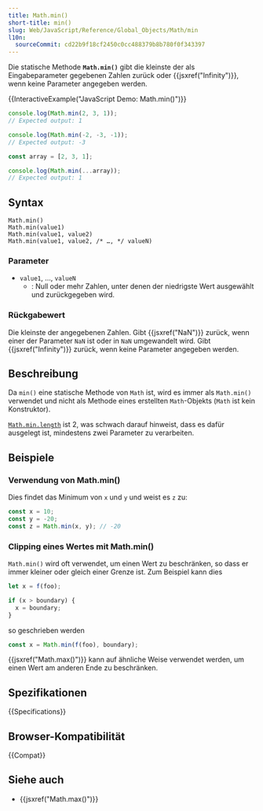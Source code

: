 ```yaml
---
title: Math.min()
short-title: min()
slug: Web/JavaScript/Reference/Global_Objects/Math/min
l10n:
  sourceCommit: cd22b9f18cf2450c0cc488379b8b780f0f343397
---
```


Die statische Methode **`Math.min()`** gibt die kleinste der als Eingabeparameter gegebenen Zahlen zurück oder {{jsxref("Infinity")}}, wenn keine Parameter angegeben werden.

{{InteractiveExample("JavaScript Demo: Math.min()")}}

```js interactive-example
console.log(Math.min(2, 3, 1));
// Expected output: 1

console.log(Math.min(-2, -3, -1));
// Expected output: -3

const array = [2, 3, 1];

console.log(Math.min(...array));
// Expected output: 1
```

## Syntax

```js-nolint
Math.min()
Math.min(value1)
Math.min(value1, value2)
Math.min(value1, value2, /* …, */ valueN)
```

### Parameter

- `value1`, …, `valueN`
  - : Null oder mehr Zahlen, unter denen der niedrigste Wert ausgewählt und zurückgegeben wird.

### Rückgabewert

Die kleinste der angegebenen Zahlen. Gibt {{jsxref("NaN")}} zurück, wenn einer der Parameter `NaN` ist oder in `NaN` umgewandelt wird. Gibt {{jsxref("Infinity")}} zurück, wenn keine Parameter angegeben werden.

## Beschreibung

Da `min()` eine statische Methode von `Math` ist, wird es immer als `Math.min()` verwendet und nicht als Methode eines erstellten `Math`-Objekts (`Math` ist kein Konstruktor).

[`Math.min.length`](/de/docs/Web/JavaScript/Reference/Global_Objects/Function/length) ist 2, was schwach darauf hinweist, dass es dafür ausgelegt ist, mindestens zwei Parameter zu verarbeiten.

## Beispiele

### Verwendung von Math.min()

Dies findet das Minimum von `x` und `y` und weist es `z` zu:

```js
const x = 10;
const y = -20;
const z = Math.min(x, y); // -20
```

### Clipping eines Wertes mit Math.min()

`Math.min()` wird oft verwendet, um einen Wert zu beschränken, so dass er immer kleiner oder gleich einer Grenze ist. Zum Beispiel kann dies

```js
let x = f(foo);

if (x > boundary) {
  x = boundary;
}
```

so geschrieben werden

```js
const x = Math.min(f(foo), boundary);
```

{{jsxref("Math.max()")}} kann auf ähnliche Weise verwendet werden, um einen Wert am anderen Ende zu beschränken.

## Spezifikationen

{{Specifications}}

## Browser-Kompatibilität

{{Compat}}

## Siehe auch

- {{jsxref("Math.max()")}}
